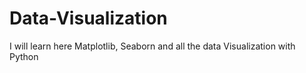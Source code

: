 # Data-Visualization
I will learn here Matplotlib, Seaborn and all the data Visualization with Python
